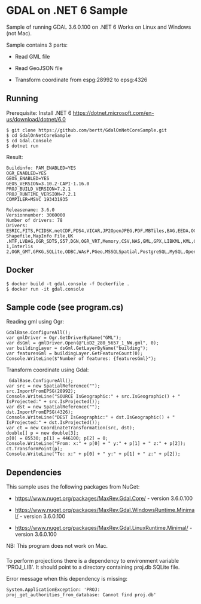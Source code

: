 # GDAL on .NET 6 Sample

Sample of running GDAL 3.6.0.100 on .NET 6 Works on Linux and Windows (not Mac).

Sample contains 3 parts:

- Read GML file

- Read GeoJSON file

- Transform coordinate from espg:28992 to epsg:4326

## Running

Prerequisite: Install .NET 6 https://dotnet.microsoft.com/en-us/download/dotnet/6.0

```
$ git clone https://github.com/bertt/GdalOnNetCoreSample.git
$ cd GdalOnNetCoreSample
$ cd Gdal.Console
$ dotnet run
```

Result:

```
Buildinfo: PAM_ENABLED=YES
OGR_ENABLED=YES
GEOS_ENABLED=YES
GEOS_VERSION=3.10.2-CAPI-1.16.0
PROJ_BUILD_VERSION=7.2.1
PROJ_RUNTIME_VERSION=7.2.1
COMPILER=MSVC 193431935

Releasename: 3.6.0
Versionnumber: 3060000
Number of drivers: 78
Drivers: ESRIC,FITS,PCIDSK,netCDF,PDS4,VICAR,JP2OpenJPEG,PDF,MBTiles,BAG,EEDA,OGCAPI,ESRI Shapefile,MapInfo File,UK .NTF,LVBAG,OGR_SDTS,S57,DGN,OGR_VRT,Memory,CSV,NAS,GML,GPX,LIBKML,KML,GeoJSON,GeoJSONSeq,ESRIJSON,TopoJSON,Interlis 1,Interlis 2,OGR_GMT,GPKG,SQLite,ODBC,WAsP,PGeo,MSSQLSpatial,PostgreSQL,MySQL,OpenFileGDB,DXF,CAD,FlatGeobuf,Geoconcept,GeoRSS,VFK,PGDUMP,OSM,GPSBabel,OGR_PDS,WFS,OAPIF,EDIGEO,SVG,Idrisi,XLS,ODS,XLSX,Elasticsearch,Carto,AmigoCloud,SXF,Selafin,JML,PLSCENES,CSW,VDV,GMLAS,MVT,NGW,MapML,TIGER,AVCBin,AVCE00,HTTP
```

## Docker

```
$ docker build -t gdal.console -f Dockerfile .
$ docker run -it gdal.console
```

## Sample code (see program.cs)

Reading gml using Ogr:

```
GdalBase.ConfigureAll();
var gmlDriver = Ogr.GetDriverByName("GML");
var dsGml = gmlDriver.Open(@"LoD2_280_5657_1_NW.gml", 0);
var buildingLayer = dsGml.GetLayerByName("building");
var featuresGml = buildingLayer.GetFeatureCount(0);
Console.WriteLine($"Number of features: {featuresGml}");
```

Transform coordinate using Gdal:

```
 GdalBase.ConfigureAll();
var src = new SpatialReference("");
src.ImportFromEPSG(28992);
Console.WriteLine("SOURCE IsGeographic:" + src.IsGeographic() + " IsProjected:" + src.IsProjected());
var dst = new SpatialReference("");
dst.ImportFromEPSG(4326);
Console.WriteLine("DEST IsGeographic:" + dst.IsGeographic() + " IsProjected:" + dst.IsProjected());
var ct = new CoordinateTransformation(src, dst);
double[] p = new double[3];
p[0] = 85530; p[1] = 446100; p[2] = 0;
Console.WriteLine("From: x:" + p[0] + " y:" + p[1] + " z:" + p[2]);
ct.TransformPoint(p);
Console.WriteLine("To: x:" + p[0] + " y:" + p[1] + " z:" + p[2]);

```

## Dependencies

This sample uses the following packages from NuGet:

- https://www.nuget.org/packages/MaxRev.Gdal.Core/ - version 3.6.0.100

- https://www.nuget.org/packages/MaxRev.Gdal.WindowsRuntime.Minimal/ - version 3.6.0.100

- https://www.nuget.org/packages/MaxRev.Gdal.LinuxRuntime.Minimal/ - version 3.6.0.100


NB: This program does not work on Mac.

###

To perform projections there is a dependency to environment variable 'PROJ_LIB'. It should point to a directory
containing proj.db SQLite file.

Error message when this dependency is missing:

```
System.ApplicationException: 'PROJ: proj_get_authorities_from_database: Cannot find proj.db'
```